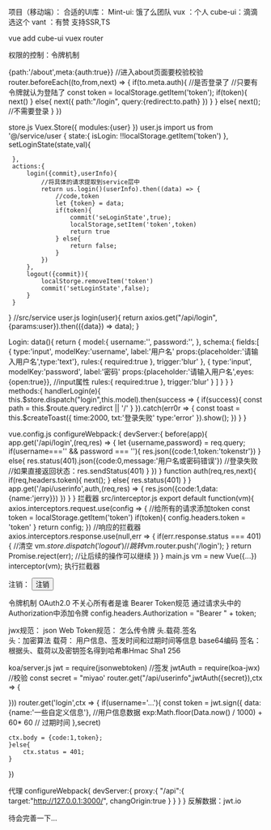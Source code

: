 项目（移动端）：
合适的UI库：
 Mint-ui: 饿了么团队
 vux    ：个人
 cube-ui：滴滴  选这个
 vant   ：有赞   支持SSR,TS

 vue add cube-ui vuex router

 权限的控制：令牌机制

 {path:'/about',meta:{auth:true}}  //进入about页面要校验校验
 router.beforeEach((to,from,next) => {
     if(to.meta.auth){
         //是否登录了
         //只要有令牌就认为登陆了
         const token = localStorage.getItem('token');
         if(token){
             next()
         }
         else{
             next({
                 path:"/login",
                 query:{redirect:to.path}
             })
         }
     } else{
         next();  //不需要登录
     }
 })

 store.js
 Vuex.Store({
     modules:{user}
 })
 user.js
 import us from '@/service/user
 {
     state:{
         isLogin: !!localStorage.getItem('token')
     },
     setLoginState(state,val){

     },
     actions:{
         login({commit},userInfo){
             //将具体的请求提取到service层中
             return us.login()(userInfo).then((data) => {
                 //code,token
                 let {token} = data;
                 if(token){
                     commit('seLoginState',true);
                     localStorage,setItem('token',token)
                     return true
                 } else{
                     return false;
                 }
             })
         },
         logout({commit}){
             localStorge.removeItem('token')
             commit('setLoginState',false);
         }
     }
 }
 //src/service
 user.js
    login(user){
        return axios.get("/api/login",{params:user}).then(({data}) => data);
    }

Login:
<cube-form :model :schema>
data(){
    return {
        model:{
            username:'',
            password:'',
        },
        schema:{
            fields:[
                {
                    type:'input',
                    modelKey:'username',
                    label:'用户名'
                    props:{placeholder:'请输入用户名',type:'text'},
                    rules:{
                        required:true
                    },
                    trigger:'blur'
                },
                {
                    type:'input',
                    modelKey:'password',
                    label:'密码'
                    props:{placeholder:'请输入用户名',eyes:{open:true}},  //input属性
                    rules:{
                        required:true
                    },
                    trigger:'blur'
                }
            ]
        }
    }
}
methods:{
    handlerLogin(e){
        this.$store.dispatch("login",this.model).then(success => {
            if(success){
                const path = this.$route.query.redirct || '/'
            }
        }).catch(err0r => {
            const toast = this.$createToast({
                time:2000,
                txt:'登录失败'
                type:'error'
            }).show();
        })
    }
}

vue.config.js
configureWebpack:{
    devServer:{
        before(app){
            app.get('/api/login',(req,res) => {
                let {username,password} = req.query;
                if(username==='' && password === ''){
                    res.json({code:1,token:'tokenstr'})
                } else{
                    res.status(401).json({code:0,message:'用户名或密码错误'}) //登录失败
                    //如果直接返回状态：res.sendStatus(401)
                }
            })
        }
        function auth(req,res,next){
            if(req,headers.token){
                next();
            } else{
                res.status(401)
            }
        }
        app.get('/api/userinfo',auth,(req,res) => {
            res.json({code:1,data:{name:'jerry}})
        })
    }
}
拦截器 
src/interceptor.js
export default function(vm){
    axios.interceptors.request.use(config => {
        //给所有的请求添加token
        const token = localStorage.getItem('token')
        if(token){
            config.headers.token = 'token'
        }
        return config;
    })
    //响应的拦截器
    axios.interceptors.response.use(null,err => {
        if(err.response.status === 401){
            //清空
            vm.$store.dispatch('logout')
            //跳转
            vm.$router.push('/login');
        }
        return Promise.reject(err);  //让后续的操作可以继续
    })
}
main.js
vm = new Vue({...})
interceptor(vm);  执行拦截器

注销：
<button v-if="$store.state.user.isLogin">注销</button>

令牌机制
OAuth2.0
不关心所有者是谁
Bearer Token规范
通过请求头中的Authorization中添加令牌
config.headers.Authorization = "Bearer " + token;

jwx规范： json Web Token规范： 怎么传令牌
头.载荷.签名   
头：加密算法
载荷： 用户信息、签发时间和过期时间等信息 base64编码
签名：根据头、载荷以及密钥签名得到哈希串Hmac Sha1 256

koa/server.js
jwt = require(jsonwebtoken)  //签发
jwtAuth = require(koa-jwx)  //校验
const secret  = "miyao'
router.get("/api/userinfo",jwtAuth({secret}),ctx => {

}))
router.get('login',ctx => {
    if(username='...'){
        const token = jwt.sign({
            data:{name:'一些自定义信息'},  //用户信息数据
            exp:Math.floor(Data.now() / 1000) + 60* 60 // 过期时间
        },secret)
        
    ctx.body = {code:1,token};
    }else{
        ctx.status = 401;
    }
})

代理
configureWebpack{
    devServer:{
        proxy:{
            "/api":{
                target:"http://127.0.0.1:3000/",
                changOrigin:true
            }
        }
    }
}
反解数据：jwt.io

待会完善一下...
